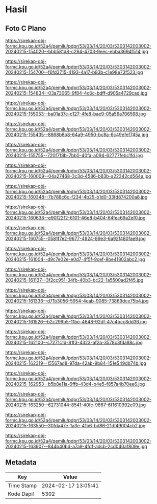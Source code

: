 # Hasil

## Foto C Plano

https://sirekap-obj-formc.kpu.go.id/52a4/pemilu/pdpr/53/03/14/20/03/5303142003002-20240215-154020--bbb581d8-c284-4703-9eec-ebba3694f514.jpg

https://sirekap-obj-formc.kpu.go.id/52a4/pemilu/pdpr/53/03/14/20/03/5303142003002-20240215-154700--f6fd3715-4193-4a17-b83b-c1e98e73f523.jpg

https://sirekap-obj-formc.kpu.go.id/52a4/pemilu/pdpr/53/03/14/20/03/5303142003002-20240215-154834--03a73065-9f84-4c6c-bdff-d905a4729cad.jpg

https://sirekap-obj-formc.kpu.go.id/52a4/pemilu/pdpr/53/03/14/20/03/5303142003002-20240215-155053--ba01a37c-c127-4fe8-bae9-05a56a706598.jpg

https://sirekap-obj-formc.kpu.go.id/52a4/pemilu/pdpr/53/03/14/20/03/5303142003002-20240215-155435--8868b8b8-64a9-4950-bc8a-6c49efef745a.jpg

https://sirekap-obj-formc.kpu.go.id/52a4/pemilu/pdpr/53/03/14/20/03/5303142003002-20240215-155755--720f7f8b-7bb0-40fa-a094-62777febc1fd.jpg

https://sirekap-obj-formc.kpu.go.id/52a4/pemilu/pdpr/53/03/14/20/03/5303142003002-20240215-160009--04a27468-3c3d-4586-b83b-a22342cd564a.jpg

https://sirekap-obj-formc.kpu.go.id/52a4/pemilu/pdpr/53/03/14/20/03/5303142003002-20240215-160348--7b788c6c-f234-4b25-b1d0-33fd874200a8.jpg

https://sirekap-obj-formc.kpu.go.id/52a4/pemilu/pdpr/53/03/14/20/03/5303142003002-20240215-160638--e90f22f2-6101-46e8-b404-64fec69a2ef0.jpg

https://sirekap-obj-formc.kpu.go.id/52a4/pemilu/pdpr/53/03/14/20/03/5303142003002-20240215-160755--0581f7e2-9677-4924-89e3-6a92f480fae9.jpg

https://sirekap-obj-formc.kpu.go.id/52a4/pemilu/pdpr/53/03/14/20/03/5303142003002-20240215-161004--d9c7e02e-e0d7-4f5f-9cef-8be41802abc2.jpg

https://sirekap-obj-formc.kpu.go.id/52a4/pemilu/pdpr/53/03/14/20/03/5303142003002-20240215-161137--3f2cc951-34fb-40b3-bc22-1a5500ad2f45.jpg

https://sirekap-obj-formc.kpu.go.id/52a4/pemilu/pdpr/53/03/14/20/03/5303142003002-20240215-161336--d71b3056-5954-4eab-9085-73869dce75b4.jpg

https://sirekap-obj-formc.kpu.go.id/52a4/pemilu/pdpr/53/03/14/20/03/5303142003002-20240215-161526--b2c299b5-11be-4648-92df-47c4bcc8dd36.jpg

https://sirekap-obj-formc.kpu.go.id/52a4/pemilu/pdpr/53/03/14/20/03/5303142003002-20240215-162100--c7271c1d-81f3-4323-af2a-3578c3fda88c.jpg

https://sirekap-obj-formc.kpu.go.id/52a4/pemilu/pdpr/53/03/14/20/03/5303142003002-20240215-162319--15567ad8-97da-42ab-9b84-151e549db74b.jpg

https://sirekap-obj-formc.kpu.go.id/52a4/pemilu/pdpr/53/03/14/20/03/5303142003002-20240215-162953--b5b8e11a-6ffb-43d4-b4e5-f857a4b70ee6.jpg

https://sirekap-obj-formc.kpu.go.id/52a4/pemilu/pdpr/53/03/14/20/03/5303142003002-20240215-163250--62731044-8541-40fc-9667-6f1610992e09.jpg

https://sirekap-obj-formc.kpu.go.id/52a4/pemilu/pdpr/53/03/14/20/03/5303142003002-20240215-163550--30fda47e-1a3e-41b6-bd86-21df49004cb2.jpg

https://sirekap-obj-formc.kpu.go.id/52a4/pemilu/pdpr/53/03/14/20/03/5303142003002-20240215-163907--844b40bd-a7a9-4fdf-adcb-2cd040af809e.jpg


## Metadata

| Key        | Value               |
| ---------- | ------------------- |
| Time Stamp | 2024-02-17 13:05:41 |
| Kode Dapil | 5302                |



